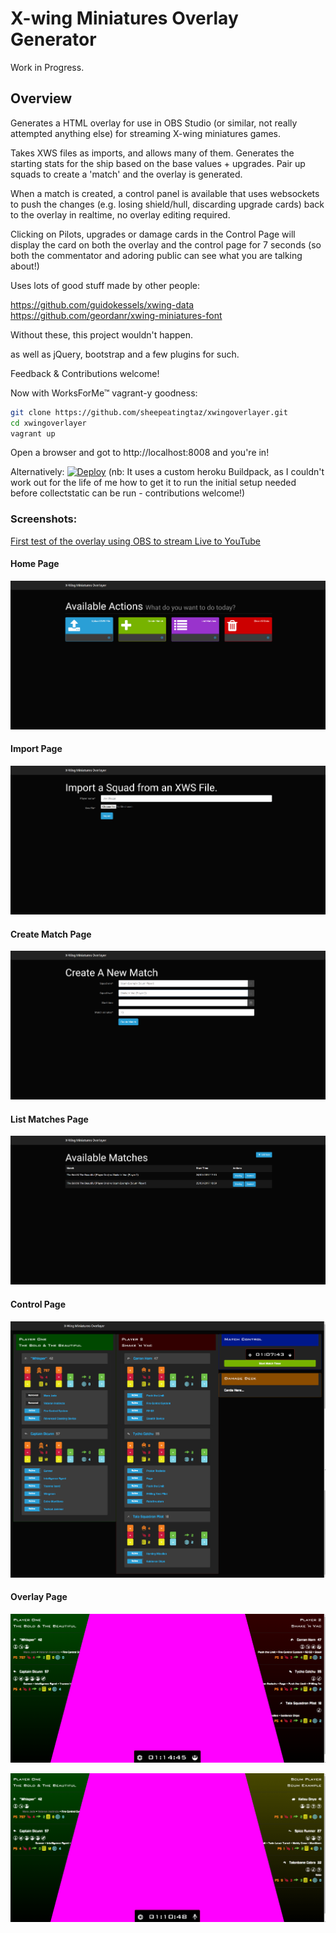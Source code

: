 # X-wing Miniatures Overlay Generator
Work in Progress.

## Overview
Generates a HTML overlay for use in OBS Studio (or similar, not really attempted anything else) for streaming X-wing miniatures games.

Takes XWS files as imports, and allows many of them. Generates the starting stats for the ship based on the base values + upgrades. Pair up squads to create a 'match' and the overlay is generated.

When a match is created, a control panel is available that uses websockets to push the changes (e.g. losing shield/hull, discarding upgrade cards) back to the overlay in realtime, no overlay editing required.

Clicking on Pilots, upgrades or damage cards in the Control Page will display the card on both the overlay and the control page for 7 seconds (so both the commentator and adoring public can see what you are talking about!)

Uses lots of good stuff made by other people:

https://github.com/guidokessels/xwing-data
https://github.com/geordanr/xwing-miniatures-font

Without these, this project wouldn't happen.

as well as jQuery, bootstrap and a few plugins for such.

Feedback & Contributions welcome!

Now with WorksForMe™ vagrant-y goodness:

```bash
git clone https://github.com/sheepeatingtaz/xwingoverlayer.git
cd xwingoverlayer
vagrant up
```

Open a browser and got to http://localhost:8008 and you're in!

Alternatively: [![Deploy](https://www.herokucdn.com/deploy/button.svg)](https://heroku.com/deploy?template=https://github.com/sheepeatingtaz/xwingoverlayer)
(nb: It uses a custom heroku Buildpack, as I couldn't work out for the life of me how to get it to run the initial setup needed before collectstatic can be run - contributions welcome!)


### Screenshots:

[First test of the overlay using OBS to stream Live to YouTube](https://www.youtube.com/watch?v=kfZpG1Zfmmk "Stream test")

#### Home Page
![Home Page](screenshots/home.png?raw=true "Home Page")

#### Import Page
![Import Page](screenshots/import.png?raw=true "Import Page")

#### Create Match Page
![Create Match Page](screenshots/create.png?raw=true "Create Match Page")

#### List Matches Page
![List Matches Page](screenshots/list.png?raw=true "List Matches  Page")

#### Control Page
![Control Page](screenshots/control.png?raw=true "Control Page")

#### Overlay Page
![Overlay Page](screenshots/overlay2.png?raw=true "Overlay Page")

![Overlay Page](screenshots/overlay.png?raw=true "Overlay Page")
